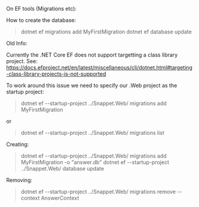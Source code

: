 On EF tools (Migrations etc):

How to create the database:

> dotnet ef migrations add MyFirstMigration
> dotnet ef database update

Old Info:

Currently the .NET Core EF does not support targetting a class library project. See: 
https://docs.efproject.net/en/latest/miscellaneous/cli/dotnet.html#targeting-class-library-projects-is-not-supported 

To work around this issue we need to specify our .Web project as the startup project:

> dotnet ef --startup-project ../Snappet.Web/ migrations add MyFirstMigration

or

> dotnet ef --startup-project ../Snappet.Web/ migrations list

Creating:
> dotnet ef --startup-project ../Snappet.Web/ migrations add MyFirstMigration -o "answer.db"
> dotnet ef --startup-project ../Snappet.Web/ database update

Removing:
> dotnet ef --startup-project ../Snappet.Web/ migrations remove --context AnswerContext